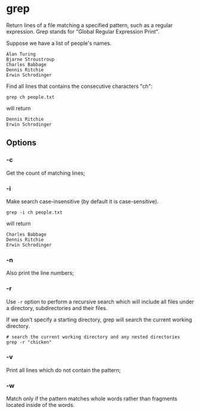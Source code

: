 # grep

Return lines of a file matching a specified pattern, such as a regular expression. Grep
stands for "Global Regular Expression Print".

Suppose we have a list of people's names.

```
Alan Turing
Bjarne Stroustroup
Charles Babbage
Dennis Ritchie
Erwin Schrodinger
```

Find all lines that contains the consecutive characters "ch":

```shell
grep ch people.txt
```

will return

```
Dennis Ritchie
Erwin Schrodinger
```

## Options

### -c

Get the count of matching lines;

### -i

Make search case-insensitive (by default it is case-sensitive).

```shell
grep -i ch people.txt
```

will return

```
Charles Babbage
Dennis Ritchie
Erwin Schrodinger
```

### -n

Also print the line numbers;

### -r

Use `-r` option to perform a recursive search which will include all files under a
directory, subdirectories and their files.

If we don't specify a starting directory, grep will search the current working
directory.

```shell
# search the current working directory and any nested directories
grep -r "chicken"
```

### -v

Print all lines which do not contain the pattern;

### -w

Match only if the pattern matches whole words rather than fragments located inside of
the words.
